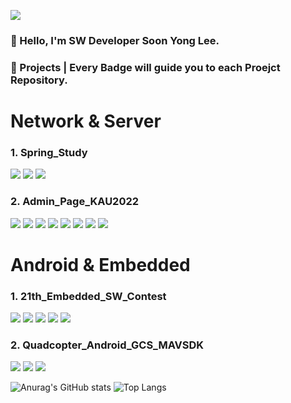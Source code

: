 <a href="https://www.naver.com/" target="_blank"><img src="https://img.shields.io/badge/tnsdyd6933@naver.com-03C75A?style=flat-square&logo=naver&logoColor=EEEEEE"/></a>

### 👋 Hello, I'm SW Developer Soon Yong Lee.

### 💪 Projects | Every Badge will guide you to each Proejct Repository.
# Network & Server
### 1. Spring_Study     
<a href="https://github.com/ddalkyTokky/Spring_study" target="_blank"><img src="https://img.shields.io/badge/Spring Boot | Tool-6DB33F?style=flat-square&logo=springboot&logoColor=EEEEEE"/></a>
<a href="https://github.com/ddalkyTokky/Spring_study" target="_blank"><img src="https://img.shields.io/badge/H2 Database | DBMS-3B66BC?style=flat-square&logo=&logoColor=EEEEEE"/></a>
<a href="https://github.com/ddalkyTokky/Spring_study" target="_blank"><img src="https://img.shields.io/badge/Java | Language-FF7800?style=flat-square&logo=&logoColor=EEEEEE"/></a>

### 2. Admin_Page_KAU2022      
<a href="https://github.com/ddalkyTokky/Admin_Page_KAU2022" target="_blank"><img src="https://img.shields.io/badge/Node.js | Data Server-339933?style=flat-square&logo=nodedotjs&logoColor=EEEEEE"/></a>
<a href="https://github.com/ddalkyTokky/Admin_Page_KAU2022" target="_blank"><img src="https://img.shields.io/badge/React | UI Server-61DAFB?style=flat-square&logo=react&logoColor=3A3A3A"/></a>
<a href="https://github.com/ddalkyTokky/Admin_Page_KAU2022" target="_blank"><img src="https://img.shields.io/badge/MUI | Styled Component-007FFF?style=flat-square&logo=mui&logoColor=EEEEEE"/></a>
<a href="https://github.com/ddalkyTokky/Admin_Page_KAU2022" target="_blank"><img src="https://img.shields.io/badge/PostgreSQL | DBMS-4169E1?style=flat-square&logo=postgresql&logoColor=EEEEEE"/></a>
<a href="https://github.com/ddalkyTokky/Admin_Page_KAU2022" target="_blank"><img src="https://img.shields.io/badge/AWS | Deploy-FF9900?style=flat-square&logo=amazonec2&logoColor=EEEEEE"/></a>
<a href="https://github.com/ddalkyTokky/Admin_Page_KAU2022" target="_blank"><img src="https://img.shields.io/badge/Jenkins | CI_CD-D24939?style=flat-square&logo=jenkins&logoColor=EEEEEE"/></a>
<a href="https://github.com/ddalkyTokky/Admin_Page_KAU2022" target="_blank"><img src="https://img.shields.io/badge/JavaScript | Language-F7DF1E?style=flat-square&logo=javascript&logoColor=3A3A3A"/></a>
<a href="https://github.com/ddalkyTokky/Admin_Page_KAU2022" target="_blank"><img src="https://img.shields.io/badge/TypeScript | Language-3178C6?style=flat-square&logo=typescript&logoColor=EEEEEE"/></a>

# Android & Embedded
### 1. 21th_Embedded_SW_Contest      
<a href="https://github.com/ddalkyTokky/21th_Embedded_SW_Contest" target="_blank"><img src="https://img.shields.io/badge/Android Studio | Tool-34A853?style=flat-square&logo=android&logoColor=EEEEEE"/></a>
<a href="https://github.com/ddalkyTokky/21th_Embedded_SW_Contest" target="_blank"><img src="https://img.shields.io/badge/ArduinoIDE | Tool-00878F?style=flat-square&logo=arduino&logoColor=EEEEEE"/></a>
<a href="https://github.com/ddalkyTokky/21th_Embedded_SW_Contest" target="_blank"><img src="https://img.shields.io/badge/Kotlin | Language-7F52FF?style=flat-square&logo=kotlin&logoColor=EEEEEE"/></a>
<a href="https://github.com/ddalkyTokky/21th_Embedded_SW_Contest" target="_blank"><img src="https://img.shields.io/badge/C | Language-A8B9CC?style=flat-square&logo=c&logoColor=3A3A3A"/></a>
<a href="https://github.com/ddalkyTokky/21th_Embedded_SW_Contest" target="_blank"><img src="https://img.shields.io/badge/C++ | Language-00599C?style=flat-square&logo=cplusplus&logoColor=EEEEEE"/></a>

### 2. Quadcopter_Android_GCS_MAVSDK      
<a href="https://github.com/ddalkyTokky/Quadcopter_Android_GCS_MAVSDK" target="_blank"><img src="https://img.shields.io/badge/Android Studio | Tool-34A853?style=flat-square&logo=android&logoColor=EEEEEE"/></a>
<a href="https://github.com/ddalkyTokky/Quadcopter_Android_GCS_MAVSDK"><img src="https://img.shields.io/badge/Java | Language-FF7800?style=flat-square&logo=&logoColor=EEEEEE"/></a>
<a href="https://github.com/ddalkyTokky/Quadcopter_Android_GCS_MAVSDK" target="_blank"><img src="https://img.shields.io/badge/RXJava | Language-B7178C?style=flat-square&logo=reactivex&logoColor=EEEEEE"/></a>

![Anurag's GitHub stats](https://github-readme-stats.vercel.app/api?username=ddalkyTokky&show_icons=true&theme=default)
![Top Langs](https://github-readme-stats.vercel.app/api/top-langs/?username=ddalkyTokky&layout=compact)
